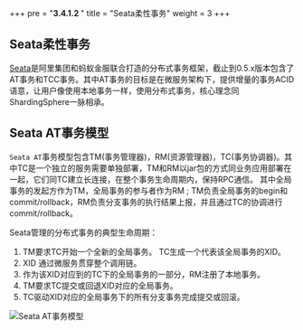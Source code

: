 +++
pre = "<b>3.4.1.2 </b>"
title = "Seata柔性事务"
weight = 3
+++

## Seata柔性事务

[Seata](https://github.com/seata/seata)是阿里集团和蚂蚁金服联合打造的分布式事务框架，截止到0.5.x版本包含了AT事务和TCC事务。其中AT事务的目标是在微服务架构下，提供增量的事务ACID语意，让用户像使用本地事务一样，使用分布式事务，核心理念同ShardingSphere一脉相承。

## Seata AT事务模型

`Seata AT`事务模型包含TM(事务管理器)，RM(资源管理器)，TC(事务协调器)。其中TC是一个独立的服务需要单独部署，TM和RM以jar包的方式同业务应用部署在一起，它们同TC建立长连接，在整个事务生命周期内，保持RPC通信。
其中全局事务的发起方作为TM，全局事务的参与者作为RM ; TM负责全局事务的begin和commit/rollback，RM负责分支事务的执行结果上报，并且通过TC的协调进行commit/rollback。

Seata管理的分布式事务的典型生命周期：

1. TM要求TC开始一个全新的全局事务。 TC生成一个代表该全局事务的XID。
2. XID 通过微服务贯穿整个调用链。
3. 作为该XID对应到的TC下的全局事务的一部分，RM注册了本地事务。
4. TM要求TC提交或回退XID对应的全局事务。
5. TC驱动XID对应的全局事务下的所有分支事务完成提交或回滚。

![Seata AT事务模型](https://shardingsphere.apache.org/document/current/img/transaction/seata-at-transaction.png)